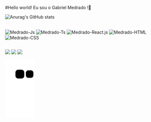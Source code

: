 #Hello world! Eu sou o Gabriel Medrado !👋

![Anurag's GitHub stats](https://github-readme-stats.vercel.app/api?username=GabrielMedrado&show_icons=true&theme=radical)


<div style="display: inline_bloxk"> <br>
<img align="center" alt="Medrado-Js" height="30" width="40" src="https://cdn.jsdelivr.net/gh/devicons/devicon/icons/javascript/javascript-original.svg" />
<img align="center" alt="Medrado-Ts" height="30" width="40" src="https://cdn.jsdelivr.net/gh/devicons/devicon/icons/typescript/typescript-original.svg" />
<img align="center" alt="Medrado-React.js" height="30" width="40" src="https://cdn.jsdelivr.net/gh/devicons/devicon/icons/react/react-original.svg" />
<img align="center" alt="Medrado-HTML" height="30" width="40"  src="https://cdn.jsdelivr.net/gh/devicons/devicon/icons/html5/html5-original.svg" />
<img align="center" alt="Medrado-CSS" height="30" width="40"  src="https://cdn.jsdelivr.net/gh/devicons/devicon/icons/css3/css3-original.svg" />
  
</div>
          
 ##
 
 <div>
  
<a href="https://www.linkedin.com/in/gabriel-medrado-551006221/" target="_blank"><img src="https://img.shields.io/badge/-LinkedIn-%230077B5?style=for-the-badge&logo=linkedin&logoColor=white" target="_blank"></a>
<a href ="mailto:medradoogabriel@gmail.com"><img src="https://img.shields.io/badge/Gmail-D14836?style=for-the-badge&logo=gmail&logoColor=white" target="_blank"></a>
<a href ="https://api.whatsapp.com/send?phone=5511975773600"><img src="https://img.shields.io/badge/WhatsApp-25D366?style=for-the-badge&logo=whatsapp&logoColor=white" target="_blank"></a>

![snake gif](https://github.com/GabrielMedrado/gabrielmedrado/blob/output/github-contribution-grid-snake.svg)  
</div>
          
